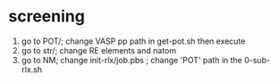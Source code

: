 # screening

1. go to POT/; change VASP pp path in get-pot.sh then execute 
2. go to str/; change RE elements and natom
3. go to NM; change init-rlx/job.pbs ; change 'POT' path in the  0-sub-rlx.sh

